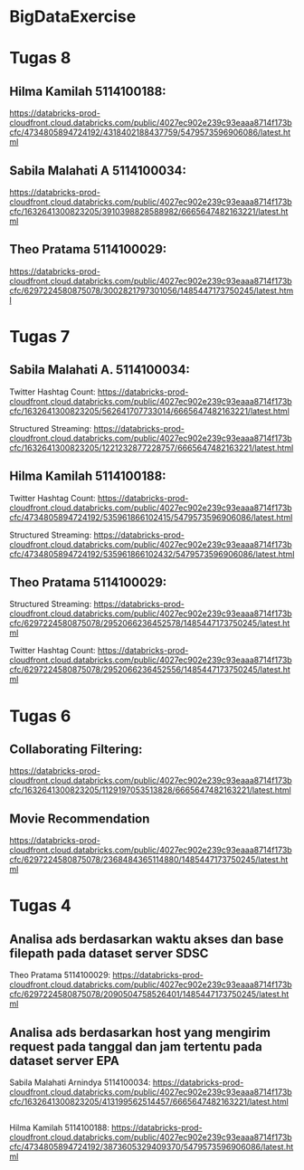 # BigDataExercise
# Tugas 8
## Hilma Kamilah 5114100188:
https://databricks-prod-cloudfront.cloud.databricks.com/public/4027ec902e239c93eaaa8714f173bcfc/4734805894724192/4318402188437759/5479573596906086/latest.html

## Sabila Malahati A 5114100034:
https://databricks-prod-cloudfront.cloud.databricks.com/public/4027ec902e239c93eaaa8714f173bcfc/1632641300823205/3910398828588982/6665647482163221/latest.html

## Theo Pratama 5114100029:
https://databricks-prod-cloudfront.cloud.databricks.com/public/4027ec902e239c93eaaa8714f173bcfc/6297224580875078/3002821797301056/1485447173750245/latest.html

# Tugas 7
## Sabila Malahati A. 5114100034:
Twitter Hashtag Count: https://databricks-prod-cloudfront.cloud.databricks.com/public/4027ec902e239c93eaaa8714f173bcfc/1632641300823205/562641707733014/6665647482163221/latest.html

Structured Streaming: https://databricks-prod-cloudfront.cloud.databricks.com/public/4027ec902e239c93eaaa8714f173bcfc/1632641300823205/1221232877228757/6665647482163221/latest.html

## Hilma Kamilah 5114100188:
Twitter Hashtag Count: https://databricks-prod-cloudfront.cloud.databricks.com/public/4027ec902e239c93eaaa8714f173bcfc/4734805894724192/535961866102415/5479573596906086/latest.html

Structured Streaming:  https://databricks-prod-cloudfront.cloud.databricks.com/public/4027ec902e239c93eaaa8714f173bcfc/4734805894724192/535961866102432/5479573596906086/latest.html

## Theo Pratama 5114100029:
Structured Streaming: 
https://databricks-prod-cloudfront.cloud.databricks.com/public/4027ec902e239c93eaaa8714f173bcfc/6297224580875078/2952066236452578/1485447173750245/latest.html

Twitter Hashtag Count:
https://databricks-prod-cloudfront.cloud.databricks.com/public/4027ec902e239c93eaaa8714f173bcfc/6297224580875078/2952066236452556/1485447173750245/latest.html

# Tugas 6
## Collaborating Filtering:
https://databricks-prod-cloudfront.cloud.databricks.com/public/4027ec902e239c93eaaa8714f173bcfc/1632641300823205/1129197053513828/6665647482163221/latest.html

## Movie Recommendation
https://databricks-prod-cloudfront.cloud.databricks.com/public/4027ec902e239c93eaaa8714f173bcfc/6297224580875078/2368484365114880/1485447173750245/latest.html

# Tugas 4
## Analisa ads berdasarkan waktu akses dan base filepath pada dataset server SDSC
Theo Pratama 5114100029: https://databricks-prod-cloudfront.cloud.databricks.com/public/4027ec902e239c93eaaa8714f173bcfc/6297224580875078/2090504758526401/1485447173750245/latest.html

## Analisa ads berdasarkan host yang mengirim request pada tanggal dan jam tertentu pada dataset server EPA
Sabila Malahati Arnindya 5114100034:
https://databricks-prod-cloudfront.cloud.databricks.com/public/4027ec902e239c93eaaa8714f173bcfc/1632641300823205/413199562514457/6665647482163221/latest.html

##
Hilma Kamilah 5114100188:
https://databricks-prod-cloudfront.cloud.databricks.com/public/4027ec902e239c93eaaa8714f173bcfc/4734805894724192/3873605329409370/5479573596906086/latest.html
